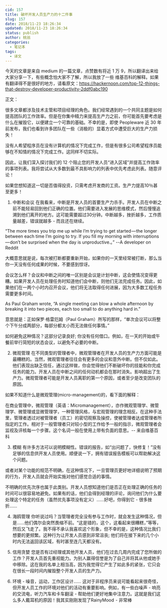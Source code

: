 ```yaml
---
cid: 157
title: 破坏开发人员生产力的十二件事
slug: 157
date: 2018/11-23 18:26:34
updated: 2018/11-23 18:26:34
status: publish
author: 桃翁
categories: 
  - 笔记本
tags: 
  - 译文
---
```





今天的文章是来自 medium 的一篇文章，点赞数有将近 1 万 9，所以翻译出来给大家分享一下，有些概念怕大家不了解，所以我放了一些 维基百科的解释。如果有翻译得不是很好的地方，请看原文：https://hackernoon.com/top-12-things-that-destroy-developer-productivity-2ddf0abc190

正文：

很多文章都涉及技术主管和项目经理的角色。我们经常遇到的一个共同主题是如何提高团队的工作效率。但是在你集中精力来提高生产力之前，你可能首先要考虑是什么在摧毁它，以便建立一个可靠的基础。不幸的是，即使 Peopleware 近 30 年前发布，我们也看到许多团队在一些（消极的）显着方式中遭受巨大的生产力损失！

没有人希望程序员在没有计算机的情况下完成工作，但是有很多公司希望程序员能够在不知情的情况下完成工作。这同样不切实际。

因此，让我们深入探讨我们的 12 个阻止您的开发人员“进入区域”并提高工作效率的事项列表。我将尝试从大多数到最不具影响力的列表中优先考虑此列表。随意评论！

如果您想知道这一切是否值得投资，只需考虑开发商的工资。生产力提高10％甚至更多！

1. 中断和会议
在我看来，中断是开发人员的首要生产力杀手。开发人员在中断之前不能轻易回到他们正确的位置。他们需要进入发展的思维模式，然后慢慢追溯到他们离开的地方。这可能需要超过30分钟。中断越多，挫折越多，工作质量越差，错误就越多 - 而且还在继续。

“The more times you trip me up while I’m trying to get started — the longer between each time I’m going to try. If you fill my morning with interruptions — don’t be surprised when the day is unproductive.。” --A developer on Reddit

大概意思就是说，每次被打断都要重新开始，如果你的一天里经常被打断，那么当你一天没有任何成果的时候，不要感到惊讶。

会议怎么样？会议和中断之间的唯一区别是会议是计划中断，这会使情况变得更糟。如果开发人员在处理任务时知道他们会中断，则他们无法完成任务。因此，如果他们在一两个小时内召开会议，他们将无法取得任何进展，因为大多数工程任务需要更多时间。

As Paul Graham wrote, “A single meeting can blow a whole afternoon by breaking it into two pieces, each too small to do anything hard in.”

意思就是：正如保罗·格雷厄姆（Paul Graham）所写的那样，“单次会议可以将整个下午分成两部分，每部分都太小而无法做任何事情。”

如何避免这种情况？这部分记录良好; 你没有任何借口。例如，在一天的开始或午餐前举行简短的状态会议，以避免不必要的中断。

2. 微观管理
在不同类型的管理者中，微观管理者在开发人员的生产力方面可能是最糟糕的。当然，微观管理者往往会有更多的会议和意外中断。但不仅如此。他们表现出缺乏信任，通过这样做，你会觉得他们不断破坏你的技能和你完成任务的能力。开发人员在中断之间的任何动机都会在那时消失。影响超出了生产力。微观管理者可能是开发人员离职的第一个原因，或者至少是改变团队的原因。

如果不知道什么是微观管理(micro-management)的，看下面的解释：

在商业管理中，微观管理（英语：Micromanagement），亦作微观管理学、微管理学、微管理或显微管理学，一种管理风格，与宏观管理的理念相反。在这种手法里，管理者透过对被管理者（员工）的密切观察及操控，使被管理者达成管理者所指定的工作。相对于一般管理者只对较小型的工作给予一般的指示，微观管理者会监视及评核每一个步骤。这个名词一般在使用上带有负面的意思。-- 来自维基百科

3. 模糊
有许多方法可以说明模糊性。错误的报告，如“出问题了，快修复！”没有足够的信息供开发人员使用。顺便说一下，拥有错误报告模板可以帮助解决这个问题。

或者对某个功能的规范不明确，在这种情况下，一旦管理员更好地详细说明了预期的行为，开发人员就会开始实施对他们感觉合适的事情。

不明确的优先次序也属于此类别。开发人员想知道他们是否正在处理正确的任务的时间可以很容易地避免。如果有的话，他们会得到经理的评论，询问他们为什么要处理这个特定的任务（虽然优先事项没有定义）……好吧，你得到它 - 很多挫折……

4. 海鸥管理
你听说过吗？当管理者完全没有参与工作时，就会发生这种情况，但是……他们偶尔会突然畏缩不前。“这是错的，这个，这看起来很糟糕，”等等，然后又飞走了。我不得不承认我喜欢这个形象，但不幸的是，这种情况比我们想要的更频繁。这种行为让开发人员感到非常沮丧; 他们将在接下来的几个小时内无法返回该区域，有时甚至连几天都没有。

5. 信用贪婪
您是否有过经理或其他开发人员，他们在过去几周内完成了您所做的工作？开发人员首先重视能力。为别人赢得信誉是为了自己并将其从他或她手中移除。这在我的名单上相当高，因为我觉得它产生了如此多的紧张，它只会在很长一段时间内摧毁整个开发人员的生产力。

6. 环境 - 噪音，运动，工作区设计……
这对于非程序员来说可能看起来很奇怪，但开发人员工作的环境对他们的活动有重要影响。例如，有一些白噪声 - 响亮的交流电，听力汽车和卡车翻滚 - 帮助他们更好地集中注意力。这就是我们这么多人戴耳机的原因！我其实刚刚发现了RainyMood  - 非常棒